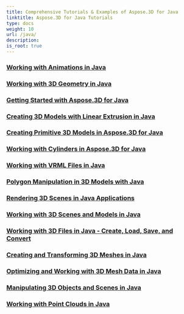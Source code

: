 ```yaml
---
title: Comprehensive Tutorials & Examples of Aspose.3D for Java
linktitle: Aspose.3D for Java Tutorials
type: docs
weight: 10
url: /java/
description:
is_root: true
---
```


### [Working with Animations in Java](./animations/)

### [Working with 3D Geometry in Java](./geometry/)

### [Getting Started with Aspose.3D for Java](./licensing/)

### [Creating 3D Models with Linear Extrusion in Java](./linear-extrusion/)

### [Creating Primitive 3D Models in Aspose.3D for Java](./primitive-3d-models/)

### [Working with Cylinders in Aspose.3D for Java](./cylinders/)

### [Working with VRML Files in Java](./vrml-files/)

### [Polygon Manipulation in 3D Models with Java](./polygon/)

### [Rendering 3D Scenes in Java Applications](./rendering-3d-scenes/)

### [Working with 3D Scenes and Models in Java](./3d-scenes-and-models/)

### [Working with 3D Files in Java - Create, Load, Save, and Convert](./load-and-save/)

### [Creating and Transforming 3D Meshes in Java](./transforming-3d-meshes/)

### [Optimizing and Working with 3D Mesh Data in Java](./3d-mesh-data/)

### [Manipulating 3D Objects and Scenes in Java](./3d-objects-and-scenes/)

### [Working with Point Clouds in Java](./point-clouds/)
